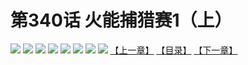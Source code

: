 # 第340话 火能捕猎赛1（上）
![](https://mhpic.xiaomingtaiji.net/comic/D/斗破苍穹拆分版/340话/1.jpg-zymk.middle.webp)
![](https://mhpic.xiaomingtaiji.net/comic/D/斗破苍穹拆分版/340话/2.jpg-zymk.middle.webp)
![](https://mhpic.xiaomingtaiji.net/comic/D/斗破苍穹拆分版/340话/3.jpg-zymk.middle.webp)
![](https://mhpic.xiaomingtaiji.net/comic/D/斗破苍穹拆分版/340话/4.jpg-zymk.middle.webp)
![](https://mhpic.xiaomingtaiji.net/comic/D/斗破苍穹拆分版/340话/5.jpg-zymk.middle.webp)
![](https://mhpic.xiaomingtaiji.net/comic/D/斗破苍穹拆分版/340话/6.jpg-zymk.middle.webp)
![](https://mhpic.xiaomingtaiji.net/comic/D/斗破苍穹拆分版/340话/7.jpg-zymk.middle.webp)
![](https://mhpic.xiaomingtaiji.net/comic/D/斗破苍穹拆分版/340话/8.jpg-zymk.middle.webp)
[【上一章】](./339.md)
[【目录】](./READMD.md)
[【下一章】](./341.md)
